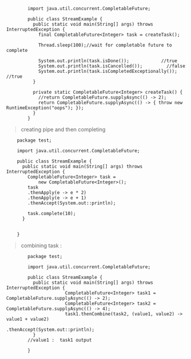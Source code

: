             import java.util.concurrent.CompletableFuture;

            public class StreamExample {
              public static void main(String[] args) throws InterruptedException {
                final CompletableFuture<Integer> task = createTask();

                Thread.sleep(100);//wait for completable future to complete

                System.out.println(task.isDone());            //true
                System.out.println(task.isCancelled());         //false
                System.out.println(task.isCompletedExceptionally());  //true
              }

              private static CompletableFuture<Integer> createTask() {
                //return CompletableFuture.supplyAsync(() -> 2);
                return CompletableFuture.supplyAsync(() -> { throw new RuntimeException("oops"); });
              }
            }




> creating pipe and then completing

        package test;

        import java.util.concurrent.CompletableFuture;

        public class StreamExample {
          public static void main(String[] args) throws InterruptedException {
            CompletableFuture<Integer> task =
                new CompletableFuture<Integer>();
            task
            .thenApply(e -> e * 2)
            .thenApply(e -> e + 1)
            .thenAccept(System.out::println);

            task.complete(10);
          }


        } 


> combining task : 

            package test;

            import java.util.concurrent.CompletableFuture;

            public class StreamExample {
              public static void main(String[] args) throws InterruptedException {
                          CompletableFuture<Integer> task1 = CompletableFuture.supplyAsync(() -> 2);
                          CompletableFuture<Integer> task2 = CompletableFuture.supplyAsync(() -> 4);
                          task1.thenCombine(task2, (value1, value2) -> value1 + value2)
                                                .thenAccept(System.out::println);
              }
            //value1 :  task1 output

            }

